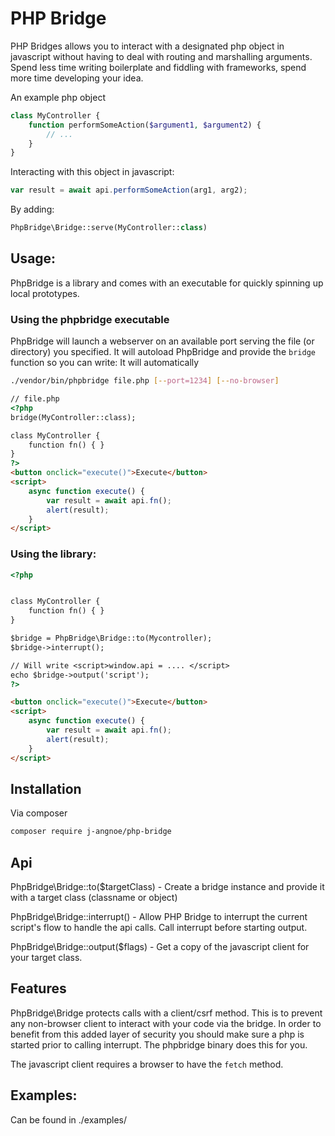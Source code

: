 # PHP Bridge

PHP Bridges allows you to interact with a designated php object in javascript
without having to deal with routing and marshalling arguments. Spend less time writing 
boilerplate and fiddling with frameworks, spend more time developing your idea.

An example php object
```php 
class MyController {
    function performSomeAction($argument1, $argument2) {
        // ...
    }
}
```

Interacting with this object in javascript:
```js
var result = await api.performSomeAction(arg1, arg2);
```

By adding:
```php 
PhpBridge\Bridge::serve(MyController::class)
```

## Usage:

PhpBridge is a library and comes with an executable for quickly
spinning up local prototypes.

### Using the phpbridge executable

PhpBridge will launch a webserver on an available port serving the
file (or directory) you specified. It will autoload PhpBridge and 
provide the `bridge` function so you can write: It will automatically


```sh
./vendor/bin/phpbridge file.php [--port=1234] [--no-browser]
```

```html
// file.php
<?php
bridge(MyController::class);

class MyController {
    function fn() { } 
}
?>
<button onclick="execute()">Execute</button>
<script>
    async function execute() { 
        var result = await api.fn();
        alert(result);
    }
</script>
```

### Using the library:

```html
<?php


class MyController {
    function fn() { } 
}

$bridge = PhpBridge\Bridge::to(Mycontroller);
$bridge->interrupt();

// Will write <script>window.api = .... </script>
echo $bridge->output('script');
?>

<button onclick="execute()">Execute</button>
<script>
    async function execute() { 
        var result = await api.fn();
        alert(result);
    }
</script>
```
## Installation

Via composer

```sh
composer require j-angnoe/php-bridge

```

## Api

PhpBridge\Bridge::to($targetClass) - Create a bridge instance and provide it with a target class (classname or object)

PhpBridge\Bridge::interrupt() - Allow PHP Bridge to interrupt the current script's flow to handle the api calls.
Call interrupt before starting output.

PhpBridge\Bridge::output($flags) - Get a copy of the javascript client for your target class.

## Features

PhpBridge\Bridge protects calls with a client/csrf method. This is to prevent any non-browser client
to interact with your code via the bridge. In order to benefit from this added layer of security
you should make sure a php is started prior to calling interrupt. The phpbridge binary does this for you.

The javascript client requires a browser to have the `fetch` method. 

## Examples:
Can be found in ./examples/
